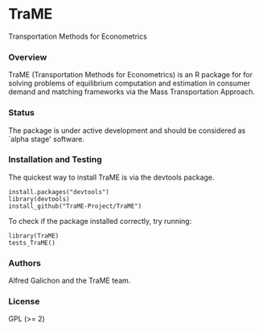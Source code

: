 # TraME

Transportation Methods for Econometrics

### Overview

TraME (Transportation Methods for Econometrics) is an R package for for 
solving problems of equilibrium computation and estimation in consumer 
demand and matching frameworks via the Mass Transportation Approach.

### Status

The package is under active development and should be considered as
`alpha stage' software.

### Installation and Testing

The quickest way to install TraME is via the devtools package.
```
install.packages("devtools")
library(devtools)
install_github("TraME-Project/TraME")
```
To check if the package installed correctly, try running:
```
library(TraME)
tests_TraME()
```

### Authors

Alfred Galichon and the TraME team.

### License

GPL (>= 2)
